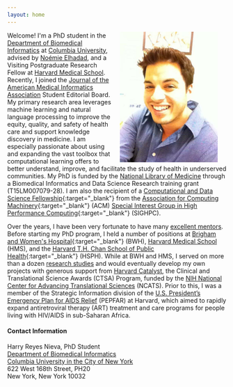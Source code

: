 ```yaml
---
layout: home
---
```

<img style="float:right" src="/assets/img/bright.jpg" height="300"  color="gray" hspace="20"/>

Welcome! I'm a PhD student in the <a href="https://www.dbmi.columbia.edu/" target="_blank">Department of Biomedical Informatics</a> at <a href="https://www.columbia.edu/" target="_blank">Columbia University</a>, advised by <a href="https://www.dbmi.columbia.edu/profil/noemie-elhadad/" target="_blank">Noémie Elhadad</a>, and a Visiting Postgraduate Research Fellow at <a href="https://hms.harvard.edu/" target="_blank">Harvard Medical School</a>. Recently, I joined the <a href="https://academic.oup.com/jamia" target="_blank">Journal of the American Medical Informatics Association</a> Student Editorial Board. My primary research area leverages machine learning and natural language processing to improve the equity, quality, and safety of health care and support knowledge discovery in medicine. I am especially passionate about using and expanding the vast toolbox that computational learning offers to better understand, improve, and facilitate the study of health in underserved communities. My PhD is funded by the <a href="https://www.nlm.nih.gov/" target="_blank">National Library of Medicine</a> through a Biomedical Informatics and Data Science Research training grant (T15LM007079-28). I am also the recipient of a [Computational and Data Science Fellowship](https://www.sighpc.org/for-your-career/fellowships/2021-fellowship-winners){:target="_blank"} from the [Association for Computing Machinery](https://www.acm.org/){:target="_blank"} (ACM) [Special Interest Group in High Performance Computing](https://www.sighpc.org/home){:target="_blank"} (SIGHPC).

Over the years, I have been very fortunate to have many [excellent mentors](/mentors). Before starting my PhD program, I held a number of positions at [Brigham and Women's Hospital](https://www.brighamandwomens.org){:target="_blank"} (BWH), <a href="https://hms.harvard.edu/" target="_blank">Harvard Medical School</a> (HMS), and the [Harvard T.H. Chan School of Public Health](https://www.hsph.harvard.edu/){:target="_blank"} (HSPH). While at BWH and HMS, I served on more than a dozen [research studies](/projects)  and would eventually develop my own projects with generous support from <a href="https://catalyst.harvard.edu/" target="_blank">Harvard Catalyst</a>, the Clinical and Translational Science Awards (CTSA) Program, funded by the <a href="https://ncats.nih.gov/" target="_blank">NIH National Center for Advancing Translational Sciences</a> (NCATS). Prior to this, I was a member of the Strategic Information division of the <a href="https://www.state.gov/pepfar/" target="_blank">U.S. President’s Emergency Plan for AIDS Relief</a> (PEPFAR) at Harvard, which aimed to rapidly expand antiretroviral therapy (ART) treatment and care programs for people living with HIV/AIDS in sub-Saharan Africa.   

#### Contact Information

Harry Reyes Nieva, PhD Student   
[Department of Biomedical Informatics](https://www.dbmi.columbia.edu/)     
[Columbia University in the City of New York](http://www.columbia.edu/)   
622 West 168th Street, PH20   
New York, New York 10032   